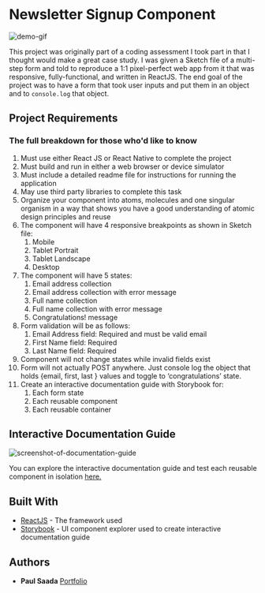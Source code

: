 # Newsletter Signup Component

![demo-gif](https://user-images.githubusercontent.com/26423160/69489089-7661b780-0e41-11ea-9df9-3504f5d124ac.gif)

This project was originally part of a coding assessment I took part in that I thought would make a great case study. I was given a Sketch file of a multi-step form and told to reproduce a 1:1 pixel-perfect web app from it that was responsive, fully-functional, and written in ReactJS. The end goal of the project was to have a form that took user inputs and put them in an object and to `console.log` that object.

## Project Requirements
### The full breakdown for those who'd like to know

1. Must use either React JS or React Native to complete the project 
2. Must build and run in either a web browser or device simulator 
3. Must include a detailed readme file for instructions for running the application 
4. May use third party libraries to complete this task 
5. Organize your component into atoms, molecules and one singular organism in a way that shows you have a good understanding of atomic design principles and reuse
6. The component will have 4 responsive breakpoints as shown in Sketch file:
	1. Mobile 
	2. Tablet Portrait 
	3. Tablet Landscape
	4. Desktop
7. The component will have 5 states: 
	1. Email address collection 
	2. Email address collection with error message 
	3. Full name collection 
	4. Full name collection with error message
	5. Congratulations! message
8. Form validation will be as follows: 
	1. Email Address field: Required and must be valid email
	2. First Name field: Required 
	3. Last Name field: Required 
9. Component will not change states while invalid fields exist 
10. Form will not actually POST anywhere. Just console log the object that holds {email, first, last } values and toggle to ‘congratulations’ state.
11. Create an interactive documentation guide with Storybook for:
	1. Each form state
	2. Each reusable component
	3. Each reusable container

## Interactive Documentation Guide

![screenshot-of-documentation-guide](https://user-images.githubusercontent.com/26423160/69489388-7e235b00-0e45-11ea-9dab-86c9bf0b6641.png)

You can explore the interactive documentation guide and test each reusable component in isolation [here.](https://jovial-shockley-68dfcb.netlify.com)

## Built With

* [ReactJS](https://reactjs.org/) - The framework used
* [Storybook](https://storybook.js.org/) - UI component explorer used to create interactive documentation guide


## Authors

* **Paul Saada** [Portfolio](https://paulsaada.com)
